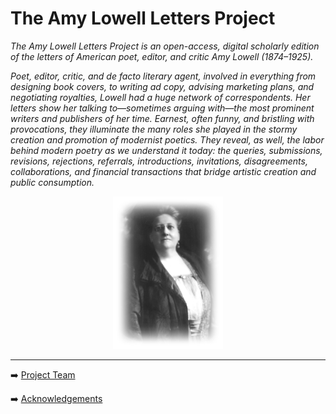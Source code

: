 # The Amy Lowell Letters Project

_The Amy Lowell Letters Project is an open-access, digital scholarly edition of the letters of American poet, editor, and critic Amy Lowell (1874–1925)._

_Poet, editor, critic, and de facto literary agent, involved in everything from designing book covers, to writing ad copy, advising marketing plans, and negotiating royalties, Lowell had a huge network of correspondents. Her letters show her talking to—sometimes arguing with—the most prominent writers and publishers of her time. Earnest, often funny, and bristling with provocations, they illuminate the many roles she played in the stormy creation and promotion of modernist poetics. They reveal, as well, the labor behind modern poetry as we understand it today: the queries, submissions, revisions, rejections, referrals, introductions, invitations, disagreements, collaborations, and financial transactions that bridge artistic creation and public consumption._
<p align="center"> <img src="https://github.com/MelissaBradshaw/ALLP/blob/master/WIKIandREADMEmaterials/lowell.png" width="35%" height="35%">
  
--- 
  
</p>

:arrow_right: [Project Team](https://github.com/MelissaBradshaw/ALLP/wiki/Project-Team)

:arrow_right: [Acknowledgements](https://github.com/MelissaBradshaw/ALLP/wiki/Acknowledgements) 
